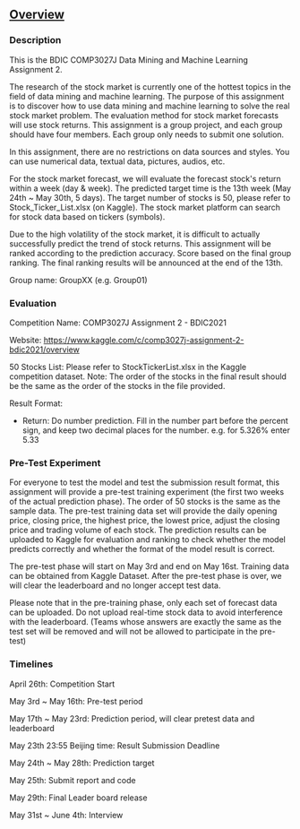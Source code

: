 ## [Overview](https://www.kaggle.com/c/comp3027j-assignment-2-bdic2021/overview)

### Description
This is the BDIC COMP3027J Data Mining and Machine Learning Assignment 2.

The research of the stock market is currently one of the hottest topics in the field of data mining and machine learning. The purpose of this assignment is to discover how to use data mining and machine learning to solve the real stock market problem. The evaluation method for stock market forecasts will use stock returns. This assignment is a group project, and each group should have four members. Each group only needs to submit one solution.

In this assignment, there are no restrictions on data sources and styles. You can use numerical data, textual data, pictures, audios, etc.

For the stock market forecast, we will evaluate the forecast stock's return within a week (day & week). The predicted target time is the 13th week (May 24th ~ May 30th, 5 days). The target number of stocks is 50, please refer to Stock_Ticker_List.xlsx (on Kaggle). The stock market platform can search for stock data based on tickers (symbols).

Due to the high volatility of the stock market, it is difficult to actually successfully predict the trend of stock returns. This assignment will be ranked according to the prediction accuracy. Score based on the final group ranking. The final ranking results will be announced at the end of the 13th.

Group name: GroupXX (e.g. Group01)

### Evaluation
Competition Name: COMP3027J Assignment 2 - BDIC2021

Website: https://www.kaggle.com/c/comp3027j-assignment-2-bdic2021/overview

50 Stocks List:
Please refer to StockTickerList.xlsx in the Kaggle competition dataset.
Note: The order of the stocks in the final result should be the same as the order of the stocks in the file provided.

Result Format:

- Return: Do number prediction. Fill in the number part before the percent sign, and keep two decimal places for the number. e.g. for 5.326% enter 5.33


### Pre-Test Experiment
For everyone to test the model and test the submission result format, this assignment will provide a pre-test training experiment (the first two weeks of the actual prediction phase). The order of 50 stocks is the same as the sample data. The pre-test training data set will provide the daily opening price, closing price, the highest price, the lowest price, adjust the closing price and trading volume of each stock. The prediction results can be uploaded to Kaggle for evaluation and ranking to check whether the model predicts correctly and whether the format of the model result is correct.

The pre-test phase will start on May 3rd and end on May 16st. Training data can be obtained from Kaggle Dataset. After the pre-test phase is over, we will clear the leaderboard and no longer accept test data.

Please note that in the pre-training phase, only each set of forecast data can be uploaded. Do not upload real-time stock data to avoid interference with the leaderboard. (Teams whose answers are exactly the same as the test set will be removed and will not be allowed to participate in the pre-test)


### Timelines
April 26th: Competition Start

May 3rd ~ May 16th: Pre-test period

May 17th ~ May 23rd: Prediction period, will clear pretest data and leaderboard

May 23th 23:55 Beijing time: Result Submission Deadline

May 24th ~ May 28th: Prediction target

May 25th: Submit report and code

May 29th: Final Leader board release

May 31st ~ June 4th: Interview